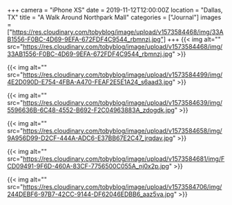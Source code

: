 +++
camera = "iPhone XS"
date = 2019-11-12T12:00:00Z
location = "Dallas, TX"
title = "A Walk Around Northpark Mall"
categories = ["Journal"]
images = ["https://res.cloudinary.com/tobyblog/image/upload/v1573584468/img/33AB1556-F0BC-4D69-9EFA-672FDF4C9544_rbmnzj.jpg"]
+++
{{< img alt="" src="https://res.cloudinary.com/tobyblog/image/upload/v1573584468/img/33AB1556-F0BC-4D69-9EFA-672FDF4C9544_rbmnzj.jpg" >}}  
<!--more-->

{{< img alt="" src="https://res.cloudinary.com/tobyblog/image/upload/v1573584499/img/4E2D090D-E754-4FBA-A470-FEAF2E5E1A24_s6aad3.jpg" >}}  

{{< img alt="" src="https://res.cloudinary.com/tobyblog/image/upload/v1573584639/img/5596636B-6C48-4552-B692-F2C04963883A_zdogdk.jpg" >}}  

{{< img alt="" src="https://res.cloudinary.com/tobyblog/image/upload/v1573584658/img/9A956D99-D2CF-444A-ADC6-E37BB67E2C47_jrqdav.jpg" >}}  

{{< img alt="" src="https://res.cloudinary.com/tobyblog/image/upload/v1573584681/img/FCD09491-9F6D-460A-83CF-7756500C055A_nj0x2p.jpg" >}}  

{{< img alt="" src="https://res.cloudinary.com/tobyblog/image/upload/v1573584706/img/244DEBF6-97B7-42CC-9144-DF62046EDBB6_aaz5va.jpg" >}}
